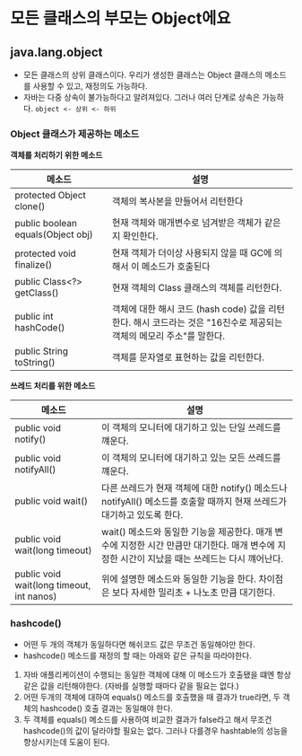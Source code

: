 # 모든 클래스의 부모는 Object에요

## java.lang.object
- 모든 클래스의 상위 클래스이다. 우리가 생성한 클래스는 Object 클래스의 메소드를 사용할 수 있고, 재정의도 가능하다.
- 자바는 다중 상속이 불가능하다고 알려져있다. 그러나 여러 단계로 상속은 가능하다. `object <- 상위 <- 하위`

### Object 클래스가 제공하는 메소드

**객체를 처리하기 위한 메소드**

|메소드 | 설명                                       |
| ---- |------------------------------------------|
| protected Object clone()| 객체의 복사본을 만들어서 리턴한다                       |
| public boolean equals(Object obj)| 현재 객체와 매개변수로 넘겨받은 객체가 같은지 확인한다.          |
| protected void finalize() | 현재 객체가 더이상 사용되지 않을 때 GC에 의해서 이 메소드가 호출된다 |
| public Class<?> getClass() | 현재 객체의 Class 클래스의 객체를 리턴한다.              |
| public int hashCode() | 객체에 대한 해시 코드 (hash code) 값을 리턴한다. 해시 코드라는 것은 "16진수로 제공되는 객체의 메모리 주소"를 말한다.
| public String toString() | 객체를 문자열로 표현하는 값을 리턴한다. |


**쓰레드 처리를 위한 메소드**

| 메소드                                       | 설명                                                                                    |
|-------------------------------------------|---------------------------------------------------------------------------------------|
| public void notify()                      | 이 객체의 모니터에 대기하고 있는 단일 쓰레드를 꺠운다.                                                       |
| public void notifyAll()                   | 이 객체의 모니터에 대기하고 있는 모든 쓰레드를 꺠운다.                                                       |
| public void wait()                        | 다른 쓰레드가 현재 객체에 대한 notify() 메소드나 notifyAll() 메소드를 호출할 때까지 현재 쓰레드가 대기하고 있도록 한다.         |
| public void wait(long timeout)            | wait() 메소드와 동일한 기능을 제공한다. 매개 변수에 지정한 시간 만큼만 대기한다. 매개 변수에 지정한 시간이 지났을 때는 쓰레드는 다시 꺠어난다. |
| public void wait(long timeout, int nanos) | 위에 설명한 메소드와 동일한 기능을 한다. 차이점은 보다 자세한 밀리초 + 나노초 만큼 대기한다. |


### hashcode()
- 어떤 두 개의 객체가 동일하다면 해쉬코드 값은 무조건 동일해야만 한다.
- hashcode() 메소드를 재정의 할 때는 아래와 같은 규칙을 따라야한다.

1. 자바 애플리케이션이 수행되는 동일한 객체에 대해 이 메소드가 호출됐을 떄엔 항상 같은 값을 리턴해야한다. (자바를 실행할 때마다 같을 필요는 없다.)
2. 어떤 두개의 객체에 대하여 equals() 메소드를 호출했을 때 결과가 true라면, 두 객체의 hashcode() 호출 결과는 동일해야 한다.
3. 두 객체를 equals() 메소드를 사용하여 비교한 결과가 false라고 해서 무조건 hashcode()의 값이 달라야할 필요는 없다. 그러나 다를경우 hashtable의 성능을 향상시키는데 도움이 된다.